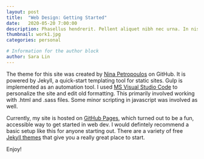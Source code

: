 ```yaml
---
layout: post
title:  "Web Design: Getting Started"
date:   2020-05-20 7:00:00
description: Phasellus hendrerit. Pellent aliquet nibh nec urna. In nis aliquet vel, dapibus id,mattis.
thumbnail: work1.jpg
categories: personal

# Information for the author block
author: Sara Lin
---
```


The theme for this site was created by <a href="https://github.com/ninapetrop/" target="_blank">Nina Petropoulos</a> on GitHub. It is powered by Jekyll, a quick-start templating tool for static sites. Gulp is implemented as an automation tool. I used <a href="https://code.visualstudio.com/" target="_blank">MS Visual Studio Code</a> to personalize the site and edit old formatting. This primarily involved working with .html and .sass files. Some minor scripting in javascript was involved as well. 

Currently, my site is hosted on <a href="https://pages.github.com/" target="_blank">GitHub Pages</a>, which turned out to be a fun, accessible way to get started in web dev. I would defintely recommend a basic setup like this for anyone starting out. There are a variety of free <a href="https://jekyllthemes.io/free/" target="_blank">Jekyll themes</a> that give you a really great place to start. 

Enjoy! 